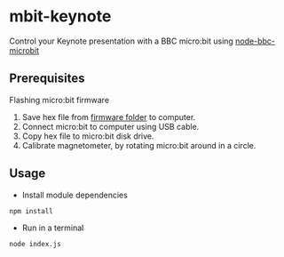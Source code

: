 # mbit-keynote
Control your Keynote presentation with a BBC micro:bit using [node-bbc-microbit](https://github.com/sandeepmistry/node-bbc-microbit)

## Prerequisites

Flashing micro:bit firmware

 1. Save hex file from [firmware folder](firmware/) to computer.
 1. Connect micro:bit to computer using USB cable.
 1. Copy hex file to micro:bit disk drive.
 1. Calibrate magnetometer, by rotating micro:bit around in a circle.

## Usage

* Install module dependencies
```
npm install
```

* Run in a terminal 
```
node index.js
```


